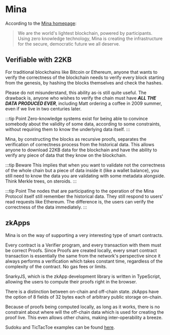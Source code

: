# Mina
According to the [Mina homepage](https://minaprotocol.com/):
> We are the world's lightest blockchain, powered by participants. Using zero knowledge technology, Mina is creating the infrastructure for the secure, democratic future we all deserve.

## Verifiable with 22KB
For traditional blockchains like Bitcoin or Ethereum, anyone that wants to verify the correctness of the blockchain needs to verify every block starting from the genesis, by hashing the blocks themselves and check the hashes.

Please do not misunderstand, this ability as-is still quite useful. The drawback is, anyone who wishes to verify the chain must have ***ALL THE DATA PRODUCED EVER***, including Matt ordering a coffee in 2009 summer, even if we live in two centuries later.

:::tip Point
Zero-knowledge systems exist for being able to convince somebody about the validity of some data, according to some constraints, without requiring them to know the underlying data itself.
:::

Mina, by constructing the blocks as recursive proofs, separates the verification of correctness process from the historical data. This allows anyone to download 22KB data for the blockchain and have the ability to verify any piece of data that they know on the blockchain.

:::tip Beware
This implies that when you want to validate not the correctness of the whole chain but a piece of data inside it (like a wallet balance), you still need to know the data you are validating with some metadata alongside. Think Merkle trees, on steroids.
:::

:::tip Point
The nodes that are participating to the operation of the Mina Protocol itself still remember the historical data. They still respond to users' read requests like Ethereum. The difference is, the users can verify the correctness of the data immediately.
:::

## zkApps
Mina is on the way of supporting a very interesting type of smart contracts.

Every contract is a Verifier program, and every transaction with them must be correct Proofs. Since Proofs are created locally, every smart contract transaction is essentially the same from the network's perspective since it always performs a verification which takes constant time, regardless of the complexity of the contract. No gas fees or limits.

SnarkyJS, which is the zkApp development library is written in TypeScript, allowing the users to compute their proofs right in the browser. 

There is a distinction between on-chain and off-chain state. zkApps have the option of 8 fields of 32 bytes each of arbitrary public storage on-chain. 

Because of proofs being computed locally, as long as it works, there is no constraint about where will the off-chain data which is used for creating the proof live. This even allows other chains, making inter-operability a breeze.

Sudoku and TicTacToe examples can be found [here](https://github.com/o1-labs/zkapp-cli/tree/main/examples).